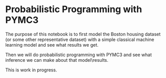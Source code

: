 Probabilistic Programming with PYMC3
===

The purpose of this notebook is to first model the Boston housing dataset (or some other representative dataset) with a simple classical machine learning model and see what results we get.

Then we will do probabilistic programming with PYMC3 and see what inference we can make about that model\results.

This is work in progress.